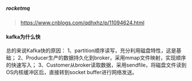 ##### rocketmq

>  https://www.cnblogs.com/qdhxhz/p/11094624.html



#### kafka为什么快

总的来说Kafka快的原因：
1、partition顺序读写，充分利用磁盘特性，这是基础；
2、Producer生产的数据持久化到broker，采用mmap文件映射，实现顺序的快速写入；
3、Customer从broker读取数据，采用sendfile，将磁盘文件读到OS内核缓冲区后，直接转到socket buffer进行网络发送。